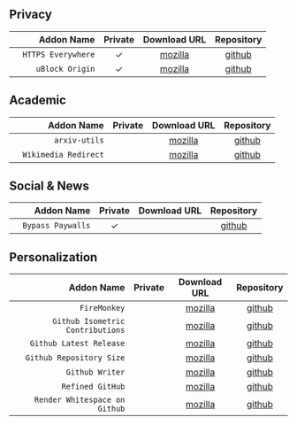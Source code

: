 ## Privacy
| | Addon Name | Private | Download URL | Repository |
|-| ---: | :---: | :---: | :---: |
| |`HTTPS Everywhere`|✓|[mozilla](https://addons.mozilla.org/en-US/firefox/addon/https-everywhere/)|[github](https://github.com/EFForg/https-everywhere)|
| |`uBlock Origin`|✓|[mozilla](https://addons.mozilla.org/en-US/firefox/addon/ublock-origin/)|[github](https://github.com/gorhill/uBlock)|

## Academic
| | Addon Name | Private | Download URL | Repository |
|-| ---: | :---: | :---: | :---: |
| |`arxiv-utils`||[mozilla](https://addons.mozilla.org/en-US/firefox/addon/arxiv-utils/)|[github](https://github.com/j3soon/arxiv-utils)|
| |`Wikimedia Redirect`||[mozilla](https://addons.mozilla.org/en-GB/firefox/addon/wikipedia-mobile-version/)|[github](https://github.com/beingmrkenny/WikimediaRedirect)|

## Social & News
| | Addon Name | Private | Download URL | Repository |
|-| ---: | :---: | :---: | :---: |
| |`Bypass Paywalls`|✓||[github](https://github.com/iamadamdev/bypass-paywalls-chrome)|

## Personalization
| | Addon Name | Private | Download URL | Repository |
|-| ---: | :---: | :---: | :---: |
| |`FireMonkey`||[mozilla](https://addons.mozilla.org/en-US/firefox/addon/firemonkey/)|[github](https://github.com/erosman/support/tree/FireMonkey)|
| |`Github Isometric Contributions`||[mozilla](https://addons.mozilla.org/en-US/firefox/addon/github-isometric-contributions/)|[github](https://github.com/jasonlong/isometric-contributions/)|
| |`Github Latest Release`||[mozilla](https://addons.mozilla.org/en-US/firefox/addon/github-latest-release/)|[github](https://github.com/dword-design/github-latest-release)|
| |`Github Repository Size`||[mozilla](https://addons.mozilla.org/en-US/firefox/addon/github-repo-size/)|[github](https://github.com/Shywim/github-repo-size)|
| |`Github Writer`||[mozilla](https://addons.mozilla.org/en-US/firefox/addon/github-writer/)|[github](https://github.com/ckeditor/github-writer)|
| |`Refined GitHub`||[mozilla](https://addons.mozilla.org/en-US/firefox/addon/refined-github-/)|[github](https://github.com/refined-github/refined-github)|
| |`Render Whitespace on Github`||[mozilla](https://addons.mozilla.org/en-US/firefox/addon/render-whitespace-on-github/)|[github](https://github.com/glebm/render-whitespace-on-github)|
